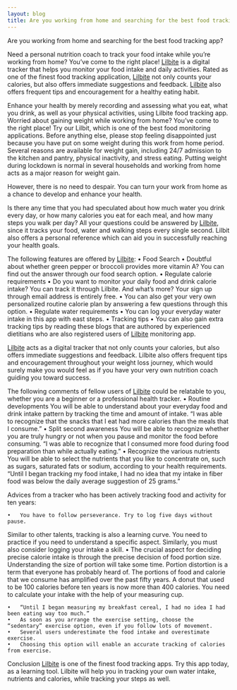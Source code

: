 ```yaml
---
layout: blog
title: Are you working from home and searching for the best food tracking app?
---
```



Are you working from home and searching for the best food tracking app?

Need a personal nutrition coach to track your food intake while you’re working from home?
You’ve come to the right place! [Lilbite](https://play.google.com/store/apps/details?id=com.lilbite.ai&referrer=utm_source%3Dlilbite_web) is a digital tracker that helps you monitor your food intake and daily activities. Rated as one of the finest food tracking application, [Lilbite](https://play.google.com/store/apps/details?id=com.lilbite.ai&referrer=utm_source%3Dlilbite_web) not only counts your calories, but also offers immediate suggestions and feedback. [Lilbite](https://play.google.com/store/apps/details?id=com.lilbite.ai&referrer=utm_source%3Dlilbite_web) also offers frequent tips and encouragement for a healthy eating habit. 

Enhance your health by merely recording and assessing what you eat, what you drink, as well as your physical activities, using Lilbite food tracking app.
Worried about gaining weight while working from home? You’ve come to the right place! Try our Lilbit, which is one of the best food monitoring applications.
Before anything else, please stop feeling disappointed just because you have put on some weight during this work from home period. Several reasons are available for weight gain, including 24/7 admission to the kitchen and pantry, physical inactivity, and stress eating. Putting weight during lockdown is normal in several households and working from home acts as a major reason for weight gain. 

However, there is no need to despair. You can turn your work from home as a chance to develop and enhance your health. 

Is there any time that you had speculated about how much water you drink every day, or how many calories you eat for each meal, and how many steps you walk per day?
All your questions could be answered by [Lilbite](https://play.google.com/store/apps/details?id=com.lilbite.ai&referrer=utm_source%3Dlilbite_web), since it tracks your food, water and walking steps every single second. Lilbit also offers a personal reference which can aid you in successfully reaching your health goals.




The following features are offered by [Lilbite](https://play.google.com/store/apps/details?id=com.lilbite.ai&referrer=utm_source%3Dlilbite_web):
	•	Food Search
	•	Doubtful about whether green pepper or broccoli provides more vitamin A? You can find out the answer through our food search option.
	•	Regulate calorie requirements
	•	Do you want to monitor your daily food and drink calorie intake? You can track it through Lilbite. And what’s more? Your sign up through email address is entirely free. 
	•	You can also get your very own personalized routine calorie plan by answering a few questions through this option.
	•	Regulate water requirements
	•	You can log your everyday water intake in this app with east steps. 
	•	Tracking tips
	•	You can also gain extra tracking tips by reading these blogs that are authored by experienced dietitians who are also registered users of [Lilbite](https://play.google.com/store/apps/details?id=com.lilbite.ai&referrer=utm_source%3Dlilbite_web) monitoring app. 

[Lilbite](https://play.google.com/store/apps/details?id=com.lilbite.ai&referrer=utm_source%3Dlilbite_web) acts as a digital tracker that not only counts your calories, but also offers immediate suggestions and feedback. Lilbite also offers frequent tips and encouragement throughout your weight loss journey, which would surely make you would feel as if you have your very own nutrition coach guiding you toward success.





The following comments of fellow users of [Lilbite](https://play.google.com/store/apps/details?id=com.lilbite.ai&referrer=utm_source%3Dlilbite_web) could be relatable to you, whether you are a beginner or a professional health tracker. 
	•	Routine developments
You will be able to understand about your everyday food and drink intake pattern by tracking the time and amount of intake. 
“I was able to recognize that the snacks that I eat had more calories than the meals that I consume.”
	•	Split second awareness
You will be able to recognize whether you are truly hungry or not when you pause and monitor the food before consuming.
“I was able to recognize that I consumed more food during food preparation than while actually eating.”
	•	Recognize the various nutrients
You will be able to select the nutrients that you like to concentrate on, such as sugars, saturated fats or sodium, according to your health requirements. 
“Until I began tracking my food intake, I had no idea that my intake in fiber food was below the daily average suggestion of 25 grams.”

Advices from a tracker who has been actively tracking food and activity for ten years:

	•	You have to follow perseverance. Try to log five days without pause.
Similar to other talents, tracking is also a learning curve. You need to practice if you need to understand a specific aspect. Similarly, you must also consider logging your intake a skill. 
	•	The crucial aspect for deciding precise calorie intake is through the precise decision of food portion size. 
Understanding the size of portion will take some time. Portion distortion is a term that everyone has probably heard of. The portions of food and calorie that we consume has amplified over the past fifty years. A donut that used to be 100 calories before ten years is now more than 400 calories.
You need to calculate your intake with the help of your measuring cup.

	•	“Until I began measuring my breakfast cereal, I had no idea I had been eating way too much.”
	•	As soon as you arrange the exercise setting, choose the “sedentary” exercise option, even if you follow lots of movement. 
	•	Several users underestimate the food intake and overestimate exercise. 
	•	Choosing this option will enable an accurate tracking of calories from exercise.

Conclusion
[Lilbite](https://play.google.com/store/apps/details?id=com.lilbite.ai&referrer=utm_source%3Dlilbite_web) is one of the finest food tracking apps. Try this app today, as a learning tool. Lilbite will help you in tracking your own water intake, nutrients and calories, while tracking your steps as well.

